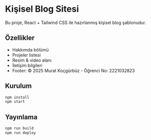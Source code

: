# Kişisel Blog Sitesi

Bu proje, React + Tailwind CSS ile hazırlanmış kişisel blog şablonudur.

## Özellikler
- Hakkımda bölümü
- Projeler listesi
- Resim & video alanı
- İletişim bilgileri
- Footer: © 2025 Murat Koçgürbüz - Öğrenci No: 2221032823

## Kurulum
```bash
npm install
npm start
```

## Yayınlama
```bash
npm run build
npm run deploy
```

